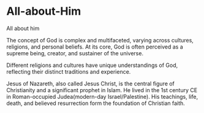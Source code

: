 # All-about-Him
All about him

The concept of God is complex and multifaceted, varying across cultures, religions, and personal beliefs. At its core, God is often perceived as a supreme being, creator, and sustainer of the universe.

Different religions and cultures have unique understandings of God, reflecting their distinct traditions and experience. 

Jesus of Nazareth, also called Jesus Christ, is the central figure of Christianity and a significant prophet in Islam. He lived in the 1st century CE in Roman-occupied Judea(modern-day Israel/Palestine). His teachings, life, death, and believed resurrection form the foundation of Christian faith.
